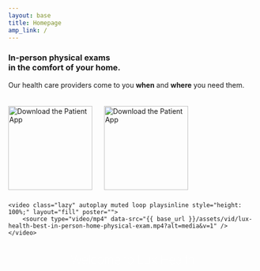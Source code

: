 ```yaml
---
layout: base
title: Homepage
amp_link: /
---
```

<div class="video-container">
    <div class="overlap-top-container">
        <h3>In-person physical exams<br /> in the comfort <wbr />of your home.</h3>
        <p>Our health care providers come to you <strong>when</strong> and <strong>where</strong> you need them.</p>
        <div style="display: inline-block; margin: 20px 10px 10px 0;">
            <a href="{{ base_url }}/contact"><img width="170px" src="{{ relative_url }}assets/img/Download_on_the_App_Store_Badge_US-UK_RGB_wht_092917.svg" alt="Download the Patient App" /></a>
        </div>
        <div style="display: inline-block; margin: 20px 10px 10px 10px;">
            <a href="{{ base_url }}/contact"><img width="170px" src="{{ relative_url }}assets/img/Call-to-Schedule-650.300.2348.svg" alt="Download the Patient App" /></a>
        </div>
    </div>

    <video class="lazy" autoplay muted loop playsinline style="height: 100%;" layout="fill" poster="">
        <source type="video/mp4" data-src="{{ base_url }}/assets/vid/lux-health-best-in-person-home-physical-exam.mp4?alt=media&v=1" />
    </video>
</div>

<div style="display: block; text-align: center;">
    <h1  style="color: #fff; font-size: 24px; font-weight: 100;">Welcome to Lux Health</h1>
</div>